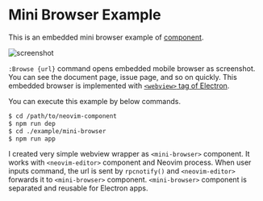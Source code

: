 Mini Browser Example
====================

This is an embedded mini browser example of [<neovim-editor> component](https://github.com/rhysd/neovim-component).

![screenshot](https://raw.githubusercontent.com/rhysd/ss/master/neovim-component/mini-browser.gif)

`:Browse {url}` command opens embedded mobile browser as screenshot.  You can see the document page, issue page, and so on quickly.  This embedded browser is implemented with [`<webview>` tag of Electron](https://github.com/atom/electron/blob/master/docs/api/web-view-tag.md).

You can execute this example by below commands.

```sh
$ cd /path/to/neovim-component
$ npm run dep
$ cd ./example/mini-browser
$ npm run app
```

I created very simple webview wrapper as `<mini-browser>` component.  It works with `<neovim-editor>` component and Neovim process.  When user inputs command, the url is sent by `rpcnotify()` and `<neovim-editor>` forwards it to `<mini-browser>` component.  `<mini-browser>` component is separated and reusable for Electron apps.
